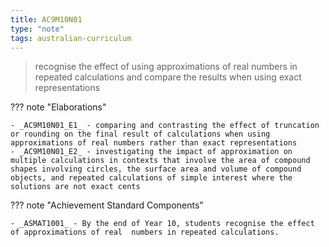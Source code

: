 ```yaml
---
title: AC9M10N01
type: "note"
tags: australian-curriculum
---
```




> recognise the effect of using approximations of real numbers in repeated calculations and compare the results when using exact representations

??? note "Elaborations"

	- _AC9M10N01_E1_ - comparing and contrasting the effect of truncation or rounding on the final result of calculations when using approximations of real numbers rather than exact representations
	- _AC9M10N01_E2_ - investigating the impact of approximation on multiple calculations in contexts that involve the area of compound shapes involving circles, the surface area and volume of compound objects, and repeated calculations of simple interest where the solutions are not exact cents
??? note "Achievement Standard Components"

	- _ASMAT1001_ - By the end of Year 10, students recognise the effect of approximations of real  numbers in repeated calculations.


